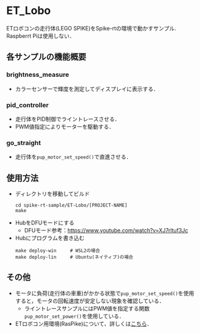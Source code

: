 # ET_Lobo
ETロボコンの走行体(LEGO SPIKE)をSpike-rtの環境で動かすサンプル.<br>
Raspberrt Piは使用しない．<br>

## 各サンプルの機能概要

### brightness_measure
- カラーセンサーで輝度を測定してディスプレイに表示する．
### pid_controller
- 走行体をPID制御でライントレースさせる．
- PWM値指定によりモーターを駆動する．
### go_straight
- 走行体を```pup_motor_set_speed()```で直進させる．

## 使用方法
- ディレクトリを移動してビルド
    ```
    cd spike-rt-sample/ET-Lobo/[PROJECT-NAME]
    make
    ```
- HubをDFUモードにする
    - DFUモード参考：https://www.youtube.com/watch?v=XJ7rltuf3Jc
- Hubにプログラムを書き込む
    ```
    make deploy-win     # WSL2の場合
    make deploy-lin     # Ubuntu(ネイティブ)の場合
    ```

## その他
- モータに負荷(走行体の車重)がかかる状態で```pup_motor_set_speed()```を使用すると，モータの回転速度が安定しない現象を確認している．
    - ライントレースサンプルにはPWM値を指定する関数```pup_motor_set_power()```を使用している．
- ETロボコン用環境(RasPike)について、詳しくは[こちら](https://github.com/ETrobocon/RasPike)．